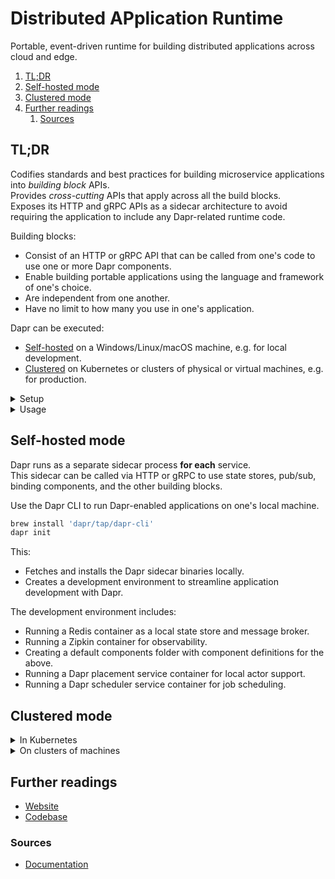 # Distributed APplication Runtime

Portable, event-driven runtime for building distributed applications across cloud and edge.

1. [TL;DR](#tldr)
1. [Self-hosted mode](#self-hosted-mode)
1. [Clustered mode](#clustered-mode)
1. [Further readings](#further-readings)
   1. [Sources](#sources)

## TL;DR

Codifies standards and best practices for building microservice applications into _building block_ APIs.<br/>
Provides _cross-cutting_ APIs that apply across all the build blocks.<br/>
Exposes its HTTP and gRPC APIs as a sidecar architecture to avoid requiring the application to include any Dapr-related
runtime code.

Building blocks:

- Consist of an HTTP or gRPC API that can be called from one's code to use one or more Dapr components.
- Enable building portable applications using the language and framework of one's choice.
- Are independent from one another.
- Have no limit to how many you use in one's application.

Dapr can be executed:

- [Self-hosted][self-hosted mode] on a Windows/Linux/macOS machine, e.g. for local development.
- [Clustered][clustered mode] on Kubernetes or clusters of physical or virtual machines, e.g. for production.

<details>
  <summary>Setup</summary>

```sh
brew install 'dapr/tap/dapr-cli'
```

</details>

<details>
  <summary>Usage</summary>

```sh
# Launch a sidecar for a blank application named 'myApp' that will listen on port '3500'.
dapr run --app-id 'myApp' --dapr-http-port '3500'

```

</details>

<!-- Uncomment if used
<details>
  <summary>Real world use cases</summary>

```sh
```

</details>
-->

## Self-hosted mode

Dapr runs as a separate sidecar process **for each** service.<br/>
This sidecar can be called via HTTP or gRPC to use state stores, pub/sub, binding components, and the other building
blocks.

Use the Dapr CLI to run Dapr-enabled applications on one's local machine.

```sh
brew install 'dapr/tap/dapr-cli'
dapr init
```

This:

- Fetches and installs the Dapr sidecar binaries locally.
- Creates a development environment to streamline application development with Dapr.

The development environment includes:

- Running a Redis container as a local state store and message broker.
- Running a Zipkin container for observability.
- Creating a default components folder with component definitions for the above.
- Running a Dapr placement service container for local actor support.
- Running a Dapr scheduler service container for job scheduling.

## Clustered mode

<details>
  <summary>In Kubernetes</summary>

Dapr runs as a sidecar container alongside the application container in the same pod by using the
`dapr-sidecar-injector` and `dapr-operator` control plane services.

The `dapr-sentry` service acts as a certificate authority to enable mutual TLS between Dapr sidecar instances.<br/>
This provides secure data encryption as well as providing identity via [Spiffe].

</details>

<details>
  <summary>On clusters of machines</summary>

Dapr's control plane services can be deployed in high availability mode to machines.

Dapr uses multicast DNS by default to provide name resolution via DNS for the applications running in the cluster.<br/>
This can be optionally replaced by Hashicorp's Consul.

</details>

## Further readings

- [Website]
- [Codebase]

### Sources

- [Documentation]

<!--
  Reference
  ═╬═Time══
  -->

<!-- In-article sections -->
[clustered mode]: #clustered-mode
[self-hosted mode]: #self-hosted-mode

<!-- Knowledge base -->
[spiffe]: ../spiffe.md

<!-- Files -->
<!-- Upstream -->
[codebase]: https://github.com/dapr/dapr
[documentation]: https://docs.dapr.io/
[website]: https://dapr.io/

<!-- Others -->
